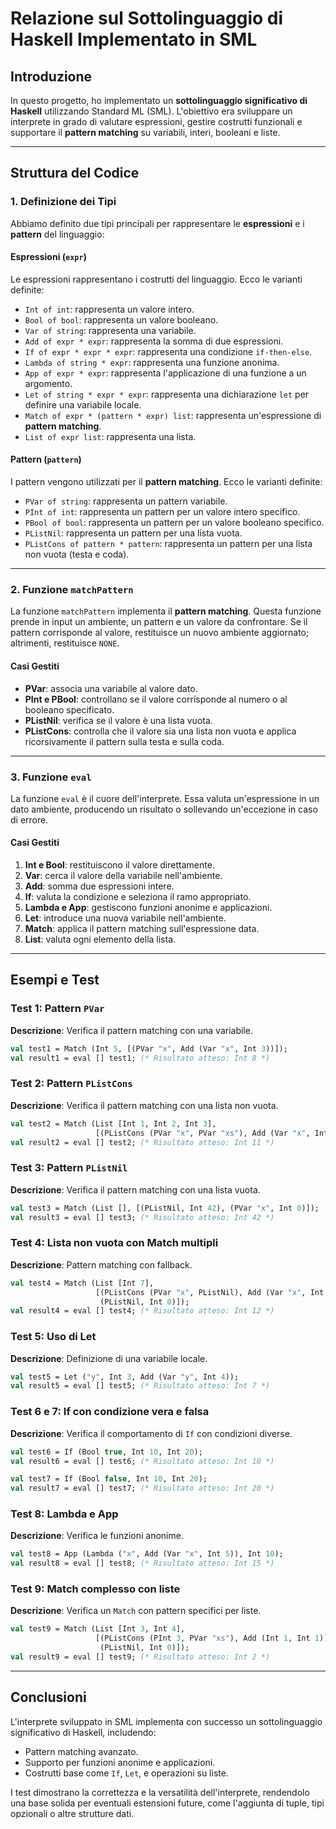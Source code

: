 # Relazione sul Sottolinguaggio di Haskell Implementato in SML

## Introduzione
In questo progetto, ho implementato un **sottolinguaggio significativo di Haskell** utilizzando Standard ML (SML). L'obiettivo era sviluppare un interprete in grado di valutare espressioni, gestire costrutti funzionali e supportare il **pattern matching** su variabili, interi, booleani e liste.

---

## Struttura del Codice

### 1. Definizione dei Tipi
Abbiamo definito due tipi principali per rappresentare le **espressioni** e i **pattern** del linguaggio:

#### Espressioni (`expr`)
Le espressioni rappresentano i costrutti del linguaggio. Ecco le varianti definite:

- `Int of int`: rappresenta un valore intero.
- `Bool of bool`: rappresenta un valore booleano.
- `Var of string`: rappresenta una variabile.
- `Add of expr * expr`: rappresenta la somma di due espressioni.
- `If of expr * expr * expr`: rappresenta una condizione `if-then-else`.
- `Lambda of string * expr`: rappresenta una funzione anonima.
- `App of expr * expr`: rappresenta l'applicazione di una funzione a un argomento.
- `Let of string * expr * expr`: rappresenta una dichiarazione `let` per definire una variabile locale.
- `Match of expr * (pattern * expr) list`: rappresenta un'espressione di **pattern matching**.
- `List of expr list`: rappresenta una lista.

#### Pattern (`pattern`)
I pattern vengono utilizzati per il **pattern matching**. Ecco le varianti definite:

- `PVar of string`: rappresenta un pattern variabile.
- `PInt of int`: rappresenta un pattern per un valore intero specifico.
- `PBool of bool`: rappresenta un pattern per un valore booleano specifico.
- `PListNil`: rappresenta un pattern per una lista vuota.
- `PListCons of pattern * pattern`: rappresenta un pattern per una lista non vuota (testa e coda).

---

### 2. Funzione `matchPattern`
La funzione `matchPattern` implementa il **pattern matching**. Questa funzione prende in input un ambiente, un pattern e un valore da confrontare. Se il pattern corrisponde al valore, restituisce un nuovo ambiente aggiornato; altrimenti, restituisce `NONE`.

#### Casi Gestiti
- **PVar**: associa una variabile al valore dato.
- **PInt e PBool**: controllano se il valore corrisponde al numero o al booleano specificato.
- **PListNil**: verifica se il valore è una lista vuota.
- **PListCons**: controlla che il valore sia una lista non vuota e applica ricorsivamente il pattern sulla testa e sulla coda.

---

### 3. Funzione `eval`
La funzione `eval` è il cuore dell'interprete. Essa valuta un'espressione in un dato ambiente, producendo un risultato o sollevando un'eccezione in caso di errore.

#### Casi Gestiti
1. **Int e Bool**: restituiscono il valore direttamente.
2. **Var**: cerca il valore della variabile nell'ambiente.
3. **Add**: somma due espressioni intere.
4. **If**: valuta la condizione e seleziona il ramo appropriato.
5. **Lambda e App**: gestiscono funzioni anonime e applicazioni.
6. **Let**: introduce una nuova variabile nell'ambiente.
7. **Match**: applica il pattern matching sull'espressione data.
8. **List**: valuta ogni elemento della lista.

---

## Esempi e Test

### Test 1: Pattern `PVar`
**Descrizione**: Verifica il pattern matching con una variabile.
```sml
val test1 = Match (Int 5, [(PVar "x", Add (Var "x", Int 3))]);
val result1 = eval [] test1; (* Risultato atteso: Int 8 *)
```

### Test 2: Pattern `PListCons`
**Descrizione**: Verifica il pattern matching con una lista non vuota.
```sml
val test2 = Match (List [Int 1, Int 2, Int 3],
                   [(PListCons (PVar "x", PVar "xs"), Add (Var "x", Int 10))]);
val result2 = eval [] test2; (* Risultato atteso: Int 11 *)
```

### Test 3: Pattern `PListNil`
**Descrizione**: Verifica il pattern matching con una lista vuota.
```sml
val test3 = Match (List [], [(PListNil, Int 42), (PVar "x", Int 0)]);
val result3 = eval [] test3; (* Risultato atteso: Int 42 *)
```

### Test 4: Lista non vuota con Match multipli
**Descrizione**: Pattern matching con fallback.
```sml
val test4 = Match (List [Int 7],
                   [(PListCons (PVar "x", PListNil), Add (Var "x", Int 5)),
                    (PListNil, Int 0)]);
val result4 = eval [] test4; (* Risultato atteso: Int 12 *)
```

### Test 5: Uso di Let
**Descrizione**: Definizione di una variabile locale.
```sml
val test5 = Let ("y", Int 3, Add (Var "y", Int 4));
val result5 = eval [] test5; (* Risultato atteso: Int 7 *)
```

### Test 6 e 7: If con condizione vera e falsa
**Descrizione**: Verifica il comportamento di `If` con condizioni diverse.
```sml
val test6 = If (Bool true, Int 10, Int 20);
val result6 = eval [] test6; (* Risultato atteso: Int 10 *)

val test7 = If (Bool false, Int 10, Int 20);
val result7 = eval [] test7; (* Risultato atteso: Int 20 *)
```

### Test 8: Lambda e App
**Descrizione**: Verifica le funzioni anonime.
```sml
val test8 = App (Lambda ("x", Add (Var "x", Int 5)), Int 10);
val result8 = eval [] test8; (* Risultato atteso: Int 15 *)
```

### Test 9: Match complesso con liste
**Descrizione**: Verifica un `Match` con pattern specifici per liste.
```sml
val test9 = Match (List [Int 3, Int 4],
                   [(PListCons (PInt 3, PVar "xs"), Add (Int 1, Int 1)),
                    (PListNil, Int 0)]);
val result9 = eval [] test9; (* Risultato atteso: Int 2 *)
```

---

## Conclusioni
L'interprete sviluppato in SML implementa con successo un sottolinguaggio significativo di Haskell, includendo:

- Pattern matching avanzato.
- Supporto per funzioni anonime e applicazioni.
- Costrutti base come `If`, `Let`, e operazioni su liste.

I test dimostrano la correttezza e la versatilità dell'interprete, rendendolo una base solida per eventuali estensioni future, come l'aggiunta di tuple, tipi opzionali o altre strutture dati.

